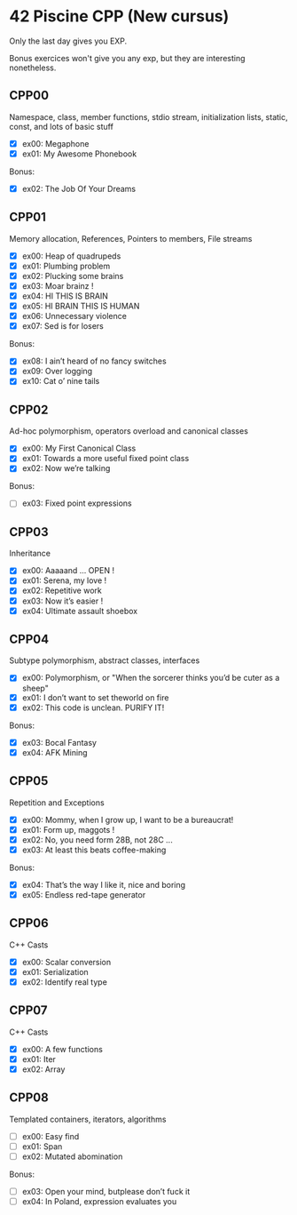 # 42 Piscine CPP (New cursus)

Only the last day gives you EXP.

Bonus exercices won't give you any exp, but they are
interesting nonetheless.

## CPP00

Namespace, class, member functions,
stdio stream, initialization lists, static,
const, and lots of basic stuff

- [x] ex00: Megaphone
- [x] ex01: My Awesome Phonebook

Bonus:

- [x] ex02: The Job Of Your Dreams

## CPP01

Memory allocation, References, Pointers to members,
File streams

- [x] ex00: Heap of quadrupeds
- [x] ex01: Plumbing problem
- [x] ex02: Plucking some brains
- [x] ex03: Moar brainz !
- [x] ex04: HI THIS IS BRAIN
- [x] ex05: HI BRAIN THIS IS HUMAN
- [x] ex06: Unnecessary violence
- [x] ex07: Sed is for losers

Bonus:

- [x] ex08: I ain’t heard of no fancy switches
- [x] ex09: Over logging
- [x] ex10: Cat o’ nine tails

## CPP02

Ad-hoc polymorphism, operators overload and
canonical classes

- [x] ex00: My First Canonical Class
- [x] ex01: Towards a more useful fixed point class
- [x] ex02: Now we’re talking

Bonus:

- [ ] ex03: Fixed point expressions

## CPP03

Inheritance

- [x] ex00: Aaaaand ... OPEN !
- [x] ex01: Serena, my love !
- [x] ex02: Repetitive work
- [x] ex03: Now it’s easier !
- [x] ex04: Ultimate assault shoebox

## CPP04

Subtype polymorphism, abstract classes, interfaces

- [x] ex00: Polymorphism, or
	"When the sorcerer thinks you’d be cuter as a sheep"
- [x] ex01: I don’t want to set theworld on fire
- [x] ex02: This code is unclean. PURIFY IT!

Bonus:

- [x] ex03: Bocal Fantasy
- [x] ex04: AFK Mining

## CPP05

Repetition and Exceptions

- [x] ex00: Mommy, when I grow up, I want to be a bureaucrat!
- [x] ex01: Form up, maggots !
- [x] ex02: No, you need form 28B, not 28C ...
- [x] ex03: At least this beats coffee-making

Bonus:

- [x] ex04: That’s the way I like it, nice and boring
- [x] ex05: Endless red-tape generator

## CPP06

C++ Casts

- [x] ex00: Scalar conversion
- [x] ex01: Serialization
- [x] ex02: Identify real type

## CPP07

C++ Casts

- [x] ex00: A few functions
- [x] ex01: Iter
- [x] ex02: Array

## CPP08

Templated containers, iterators, algorithms

- [ ] ex00: Easy find
- [ ] ex01: Span
- [ ] ex02: Mutated abomination

Bonus:

- [ ] ex03: Open your mind, butplease don’t fuck it
- [ ] ex04: In Poland, expression evaluates you
